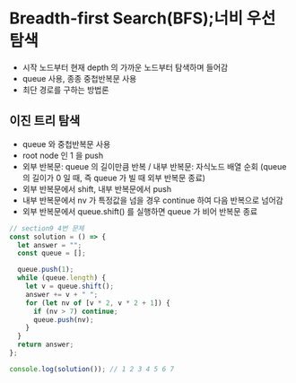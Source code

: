 # Breadth-first Search(BFS);너비 우선 탐색

- 시작 노드부터 현재 depth 의 가까운 노드부터 탐색하며 들어감
- queue 사용, 종종 중첩반복문 사용
- 최단 경로를 구하는 방법론

## 이진 트리 탐색

- queue 와 중첩반복문 사용
- root node 인 1 을 push
- 외부 반복문: queue 의 길이만큼 반복 / 내부 반복문: 자식노드 배열 순회
  (queue 의 길이가 0 일 때, 즉 queue 가 빌 때 외부 반복문 종료)
- 외부 반복문에서 shift, 내부 반복문에서 push
- 내부 반복문에서 nv 가 특정값을 넘을 경우 continue 하여 다음 반복으로 넘어감
- 외부 반복문에서 queue.shift() 를 실행하면 queue 가 비어 반복문 종료

```js
// section9 4번 문제
const solution = () => {
  let answer = "";
  const queue = [];

  queue.push(1);
  while (queue.length) {
    let v = queue.shift();
    answer += v + " ";
    for (let nv of [v * 2, v * 2 + 1]) {
      if (nv > 7) continue;
      queue.push(nv);
    }
  }
  return answer;
};

console.log(solution()); // 1 2 3 4 5 6 7
```
